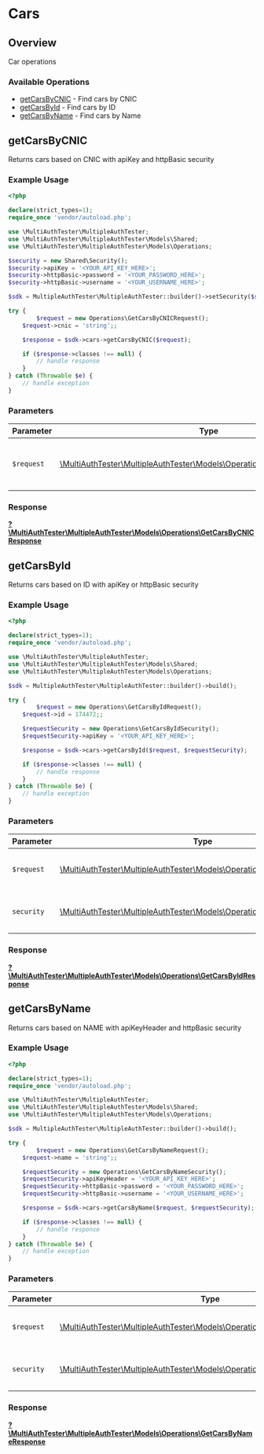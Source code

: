 # Cars


## Overview

Car operations

### Available Operations

* [getCarsByCNIC](#getcarsbycnic) - Find cars by CNIC
* [getCarsById](#getcarsbyid) - Find cars by ID
* [getCarsByName](#getcarsbyname) - Find cars by Name

## getCarsByCNIC

Returns cars based on CNIC with apiKey and  httpBasic security

### Example Usage

```php
<?php

declare(strict_types=1);
require_once 'vendor/autoload.php';

use \MultiAuthTester\MultipleAuthTester;
use \MultiAuthTester\MultipleAuthTester\Models\Shared;
use \MultiAuthTester\MultipleAuthTester\Models\Operations;

$security = new Shared\Security();
$security->apiKey = '<YOUR_API_KEY_HERE>';
$security->httpBasic->password = '<YOUR_PASSWORD_HERE>';
$security->httpBasic->username = '<YOUR_USERNAME_HERE>';

$sdk = MultipleAuthTester\MultipleAuthTester::builder()->setSecurity($security)->build();

try {
        $request = new Operations\GetCarsByCNICRequest();
    $request->cnic = 'string';;

    $response = $sdk->cars->getCarsByCNIC($request);

    if ($response->classes !== null) {
        // handle response
    }
} catch (Throwable $e) {
    // handle exception
}
```

### Parameters

| Parameter                                                                                                                     | Type                                                                                                                          | Required                                                                                                                      | Description                                                                                                                   |
| ----------------------------------------------------------------------------------------------------------------------------- | ----------------------------------------------------------------------------------------------------------------------------- | ----------------------------------------------------------------------------------------------------------------------------- | ----------------------------------------------------------------------------------------------------------------------------- |
| `$request`                                                                                                                    | [\MultiAuthTester\MultipleAuthTester\Models\Operations\GetCarsByCNICRequest](../../Models/Operations/GetCarsByCNICRequest.md) | :heavy_check_mark:                                                                                                            | The request object to use for the request.                                                                                    |


### Response

**[?\MultiAuthTester\MultipleAuthTester\Models\Operations\GetCarsByCNICResponse](../../Models/Operations/GetCarsByCNICResponse.md)**


## getCarsById

Returns cars based on ID with apiKey or httpBasic security

### Example Usage

```php
<?php

declare(strict_types=1);
require_once 'vendor/autoload.php';

use \MultiAuthTester\MultipleAuthTester;
use \MultiAuthTester\MultipleAuthTester\Models\Shared;
use \MultiAuthTester\MultipleAuthTester\Models\Operations;

$sdk = MultipleAuthTester\MultipleAuthTester::builder()->build();

try {
        $request = new Operations\GetCarsByIdRequest();
    $request->id = 174472;;

    $requestSecurity = new Operations\GetCarsByIdSecurity();
    $requestSecurity->apiKey = '<YOUR_API_KEY_HERE>';

    $response = $sdk->cars->getCarsById($request, $requestSecurity);

    if ($response->classes !== null) {
        // handle response
    }
} catch (Throwable $e) {
    // handle exception
}
```

### Parameters

| Parameter                                                                                                                   | Type                                                                                                                        | Required                                                                                                                    | Description                                                                                                                 |
| --------------------------------------------------------------------------------------------------------------------------- | --------------------------------------------------------------------------------------------------------------------------- | --------------------------------------------------------------------------------------------------------------------------- | --------------------------------------------------------------------------------------------------------------------------- |
| `$request`                                                                                                                  | [\MultiAuthTester\MultipleAuthTester\Models\Operations\GetCarsByIdRequest](../../Models/Operations/GetCarsByIdRequest.md)   | :heavy_check_mark:                                                                                                          | The request object to use for the request.                                                                                  |
| `security`                                                                                                                  | [\MultiAuthTester\MultipleAuthTester\Models\Operations\GetCarsByIdSecurity](../../Models/Operations/GetCarsByIdSecurity.md) | :heavy_check_mark:                                                                                                          | The security requirements to use for the request.                                                                           |


### Response

**[?\MultiAuthTester\MultipleAuthTester\Models\Operations\GetCarsByIdResponse](../../Models/Operations/GetCarsByIdResponse.md)**


## getCarsByName

Returns cars based on NAME with apiKeyHeader and httpBasic security

### Example Usage

```php
<?php

declare(strict_types=1);
require_once 'vendor/autoload.php';

use \MultiAuthTester\MultipleAuthTester;
use \MultiAuthTester\MultipleAuthTester\Models\Shared;
use \MultiAuthTester\MultipleAuthTester\Models\Operations;

$sdk = MultipleAuthTester\MultipleAuthTester::builder()->build();

try {
        $request = new Operations\GetCarsByNameRequest();
    $request->name = 'string';;

    $requestSecurity = new Operations\GetCarsByNameSecurity();
    $requestSecurity->apiKeyHeader = '<YOUR_API_KEY_HERE>';
    $requestSecurity->httpBasic->password = '<YOUR_PASSWORD_HERE>';
    $requestSecurity->httpBasic->username = '<YOUR_USERNAME_HERE>';

    $response = $sdk->cars->getCarsByName($request, $requestSecurity);

    if ($response->classes !== null) {
        // handle response
    }
} catch (Throwable $e) {
    // handle exception
}
```

### Parameters

| Parameter                                                                                                                       | Type                                                                                                                            | Required                                                                                                                        | Description                                                                                                                     |
| ------------------------------------------------------------------------------------------------------------------------------- | ------------------------------------------------------------------------------------------------------------------------------- | ------------------------------------------------------------------------------------------------------------------------------- | ------------------------------------------------------------------------------------------------------------------------------- |
| `$request`                                                                                                                      | [\MultiAuthTester\MultipleAuthTester\Models\Operations\GetCarsByNameRequest](../../Models/Operations/GetCarsByNameRequest.md)   | :heavy_check_mark:                                                                                                              | The request object to use for the request.                                                                                      |
| `security`                                                                                                                      | [\MultiAuthTester\MultipleAuthTester\Models\Operations\GetCarsByNameSecurity](../../Models/Operations/GetCarsByNameSecurity.md) | :heavy_check_mark:                                                                                                              | The security requirements to use for the request.                                                                               |


### Response

**[?\MultiAuthTester\MultipleAuthTester\Models\Operations\GetCarsByNameResponse](../../Models/Operations/GetCarsByNameResponse.md)**

